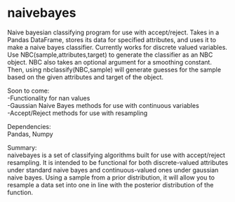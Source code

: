 naivebayes
==========
Naive bayesian classifying program for use with accept/reject. Takes in a Pandas DataFrame, stores its data for specified attributes, and uses it to make a naive bayes classifier. Currently works for discrete valued variables. Use NBC(sample,attributes,target) to generate the classifier as an NBC object. NBC also takes an optional argument for a smoothing constant. Then, using nbclassify(NBC,sample) will generate guesses for the sample based on the given attributes and target of the object.

Soon to come:  
-Functionality for nan values  
-Gaussian Naive Bayes methods for use with continuous variables  
-Accept/Reject methods for use with resampling

Dependencies:  
Pandas, Numpy

Summary:  
naivebayes is a set of classifying algorithms built for use with accept/reject resampling. It is intended to be functional for both discrete-valued attributes under standard naive bayes and continuous-valued ones under gaussian naive bayes. Using a sample from a prior distribution, it will allow you to resample a data set into one in line with the posterior distribution of the function.
